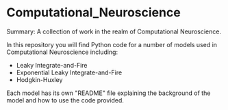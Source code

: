 # Computational_Neuroscience
Summary: A collection of work in the realm of Computational Neuroscience.

In this repository you will find Python code for a number of models used in Computational Neuroscience including:
* Leaky Integrate-and-Fire
* Exponential Leaky Integrate-and-Fire
* Hodgkin-Huxley

Each model has its own "README" file explaining the background of the model and how to use the code provided.
